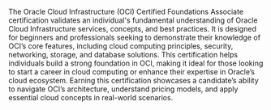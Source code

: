 The Oracle Cloud Infrastructure (OCI) Certified Foundations Associate certification validates an individual's fundamental understanding of Oracle Cloud Infrastructure services, concepts, and best practices. It is designed for beginners and professionals seeking to demonstrate their knowledge of OCI’s core features, including cloud computing principles, security, networking, storage, and database solutions. This certification helps individuals build a strong foundation in OCI, making it ideal for those looking to start a career in cloud computing or enhance their expertise in Oracle’s cloud ecosystem. Earning this certification showcases a candidate’s ability to navigate OCI’s architecture, understand pricing models, and apply essential cloud concepts in real-world scenarios.
